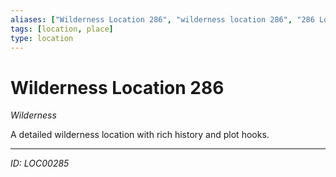 ```yaml
---
aliases: ["Wilderness Location 286", "wilderness location 286", "286 Location Wilderness"]
tags: [location, place]
type: location
---
```


# Wilderness Location 286

*Wilderness*

A detailed wilderness location with rich history and plot hooks.

---
*ID: LOC00285*